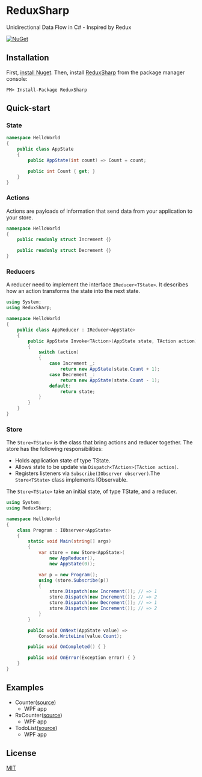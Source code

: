 # ReduxSharp

Unidirectional Data Flow in C# - Inspired by Redux

[![NuGet](https://img.shields.io/nuget/v/ReduxSharp.svg?maxAge=3600)](https://www.nuget.org/packages/ReduxSharp/)


## Installation

First, [install Nuget](http://docs.nuget.org/docs/start-here/installing-nuget).
Then, install [ReduxSharp](http://www.nuget.org/packages/ReduxSharp) from the package manager console:

```
PM> Install-Package ReduxSharp
```


## Quick-start

### State

```cs
namespace HelloWorld
{
    public class AppState
    {
        public AppState(int count) => Count = count;

        public int Count { get; }
    }
}
```

### Actions

Actions are payloads of information that send data from your application to your store.

```cs
namespace HelloWorld
{
    public readonly struct Increment {}

    public readonly struct Decrement {}
}
```

### Reducers

A reducer need to implement the interface `IReducer<TState>`.
It describes how an action transforms the state into the next state.

```cs
using System;
using ReduxSharp;

namespace HelloWorld
{
    public class AppReducer : IReducer<AppState>
    {
        public AppState Invoke<TAction>(AppState state, TAction action)
        {
            switch (action)
            {
                case Increment _:
                    return new AppState(state.Count + 1);
                case Decrement _:
                    return new AppState(state.Count - 1);
                default:
                    return state;
            }
        }
    }
}
```

### Store

The `Store<TState>` is the class that bring actions and reducer together.
The store has the following responsibilities:

- Holds application state of type TState.
- Allows state to be update via `Dispatch<TAction>(TAction action)`.
- Registers listeners via `Subscribe(IObserver observer)`.The `Store<TState>` class implements IObservable.

The `Store<TState>` take an initial state, of type TState, and a reducer.

```c#
using System;
using ReduxSharp;

namespace HelloWorld
{
    class Program : IObserver<AppState>
    {
        static void Main(string[] args)
        {
            var store = new Store<AppState>(
                new AppReducer(),
                new AppState(0));

            var p = new Program();
            using (store.Subscribe(p))
            {
                store.Dispatch(new Increment()); // => 1
                store.Dispatch(new Increment()); // => 2
                store.Dispatch(new Decrement()); // => 1
                store.Dispatch(new Increment()); // => 2
            }
        }

        public void OnNext(AppState value) =>
            Console.WriteLine(value.Count);

        public void OnCompleted() { }

        public void OnError(Exception error) { }
    } 
}
```

## Examples

- Counter([source](https://github.com/tnakamura/ReduxSharp/blob/master/examples/Counter))
  - WPF app 
- RxCounter([source](https://github.com/tnakamura/ReduxSharp/blob/master/examples/RxCounter))
  - WPF app 
- TodoList([source](https://github.com/tnakamura/ReduxSharp/blob/master/examples/TodoList))
  - WPF app 

## License

[MIT](https://opensource.org/licenses/MIT)


